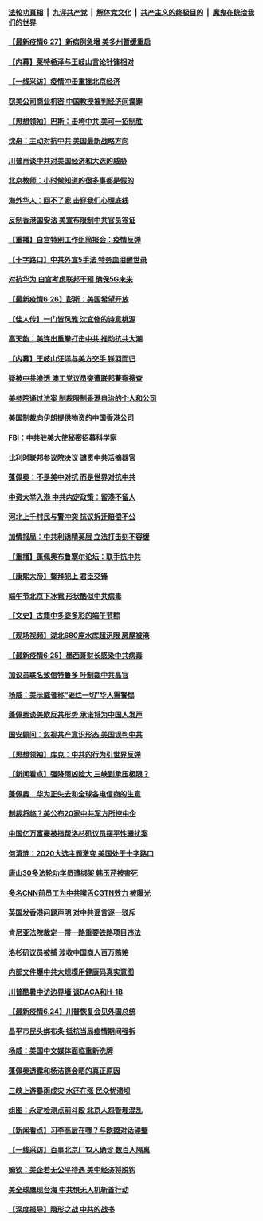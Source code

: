 

####  [法轮功真相](../../../../basic/blob/master/README.md?t=06271931) &nbsp;|&nbsp; [九评共产党](../../../../9ping.md/blob/master/README.md?t=06271931) &nbsp;|&nbsp; [解体党文化](../../../../jtdwh.md/blob/master/README.md?t=06271931)  &nbsp;|&nbsp; [共产主义的终极目的](../../../../gczydzjmd.md/blob/master/README.md?t=06271931) &nbsp;|&nbsp; [魔鬼在统治我们的世界](../../../../mgztzwmdsj.md/blob/master/README.md?t=06271931) 

#### [【最新疫情6·27】新病例急增 美多州暂缓重启](../pages/nf4514/n12215389.md?t=06271931) 

#### [【内幕】莱特希泽与王岐山言论针锋相对](../pages/nf4514/n12212986.md?t=06271931) 

#### [【一线采访】疫情冲击重挫北京经济](../pages/nf4514/n12215313.md?t=06271931) 

#### [窃美公司商业机密 中国教授被判经济间谍罪](../pages/nf4514/n12215195.md?t=06271931) 

#### [【思想领袖】巴斯：击垮中共 美可一招制胜](../pages/nf4514/n12033990.md?t=06271931) 

#### [沈舟：主动对抗中共 美国最新战略方向](../pages/nf4514/n12215183.md?t=06271931) 

#### [川普再谈中共对美国经济和大选的威胁](../pages/nf4514/n12214917.md?t=06271931) 

#### [北京教师：小时候知道的很多事都是假的](../pages/nf4514/n12133812.md?t=06271931) 

#### [海外华人：回不了家 击穿我们心理底线](../pages/nf4514/n12214603.md?t=06271931) 

#### [反制香港国安法 美宣布限制中共官员签证](../pages/nf4514/n12214505.md?t=06271931) 

#### [【重播】白宫特别工作组简报会：疫情反弹](../pages/nf4514/n12214278.md?t=06271931) 

#### [【十字路口】中共外宣5手法 特务血泪醒世录](../pages/nf4514/n12212915.md?t=06271931) 

#### [对抗华为 白宫考虑联邦干预 确保5G未来](../pages/nf4514/n12214112.md?t=06271931) 

#### [【最新疫情6·26】彭斯：美国希望开放](../pages/nf4514/n12213008.md?t=06271931) 

#### [【佳人传】一门皆风雅 沈宜修的诗意桃源](../pages/nf4514/n12204829.md?t=06271931) 

#### [高天韵：美连出重拳打击中共 推动抗共大潮](../pages/nf4514/n12213368.md?t=06271931) 

#### [【内幕】王岐山汪洋与美方交手 铩羽而归](../pages/nf4514/n12212964.md?t=06271931) 

#### [疑被中共渗透 澳工党议员突遭联邦警察搜查](../pages/nf4514/n12213367.md?t=06271931) 

#### [美参院通过法案 制裁限制香港自治的个人和公司](../pages/nf4514/n12212374.md?t=06271931) 

#### [美国制裁向伊朗提供物资的中国香港公司](../pages/nf4514/n12212790.md?t=06271931) 

#### [FBI：中共驻美大使秘密招募科学家](../pages/nf4514/n12212753.md?t=06271931) 

#### [比利时联邦参议院决议 谴责中共活摘器官](../pages/nf4514/n12212777.md?t=06271931) 

#### [蓬佩奥：不是美中对抗 而是世界对抗中共](../pages/nf4514/n12212375.md?t=06271931) 

#### [中资大举入港 中共内定政策：留港不留人](../pages/nf4514/n12212567.md?t=06271931) 

#### [河北上千村民与警冲突 抗议拆迁赔偿不公](../pages/nf4514/n12212312.md?t=06271931) 

#### [加情报局：中共利诱精英层 立法打击刻不容缓](../pages/nf4514/n12211093.md?t=06271931) 

#### [【重播】蓬佩奥布鲁塞尔论坛：联手抗中共](../pages/nf4514/n12211937.md?t=06271931) 

#### [【康熙大帝】鳌拜犯上 君臣交锋](../pages/nf4514/n12131668.md?t=06271931) 

#### [端午节北京下冰雹 形状酷似中共病毒](../pages/nf4514/n12211676.md?t=06271931) 

#### [【文史】古籍中多姿多彩的端午节粽](../pages/nf4514/n12183964.md?t=06271931) 

#### [【现场视频】湖北680座水库超汛限 房屋被淹](../pages/nf4514/n12211217.md?t=06271931) 

#### [【最新疫情6·25】墨西哥财长感染中共病毒](../pages/nf4514/n12210649.md?t=06271931) 

#### [加议员联名致信特鲁多 吁制裁中共高官](../pages/nf4514/n12211291.md?t=06271931) 

#### [杨威：美示威者称“砸烂一切”华人需警惕](../pages/nf4514/n12210625.md?t=06271931) 

#### [蓬佩奥谈美欧反共形势 承诺将为中国人发声](../pages/nf4514/n12210798.md?t=06271931) 

#### [国安顾问：忽视共产意识形态 美国误判中共](../pages/nf4514/n12210262.md?t=06271931) 

#### [【思想领袖】库克：中共的行为引世界反弹](../pages/nf4514/n11936121.md?t=06271931) 

#### [【新闻看点】强降雨凶险大 三峡到承压极限？](../pages/nf4514/n12210002.md?t=06271931) 

#### [蓬佩奥：华为正失去和全球各电信商的生意](../pages/nf4514/n12210172.md?t=06271931) 

#### [制裁将临？美公布20家中共军方所控中企](../pages/nf4514/n12210247.md?t=06271931) 

#### [中国亿万富豪被指帮洛杉矶议员摆平性骚扰案](../pages/nf4514/n12147538.md?t=06271931) 

#### [何清涟：2020大选主题激变 美国处于十字路口](../pages/nf4514/n12210464.md?t=06271931) 

#### [唐山30多法轮功学员遭绑架 韩玉芹被害死](../pages/nf4514/n12209162.md?t=06271931) 

#### [多名CNN前员工为中共喉舌CGTN效力 被曝光](../pages/nf4514/n12209805.md?t=06271931) 

#### [英国发香港问题声明 对中共谣言逐一驳斥](../pages/nf4514/n12209623.md?t=06271931) 

#### [肯尼亚法院裁定一带一路重要铁路项目违法](../pages/nf4514/n12209842.md?t=06271931) 

#### [洛杉矶议员被捕 涉收中国商人百万贿赂](../pages/nf4514/n12208037.md?t=06271931) 

#### [内部文件爆中共大规模用健康码真实意图](../pages/nf4514/n12209286.md?t=06271931) 

#### [川普酷暑中访边界墙 谈DACA和H-1B](../pages/nf4514/n12209551.md?t=06271931) 

#### [【最新疫情6.24】川普恢复会见外国总统](../pages/nf4514/n12207866.md?t=06271931) 

#### [昌平市民头绑布条 抵抗当局疫情期间强拆](../pages/nf4514/n12208268.md?t=06271931) 

#### [杨威：美国中文媒体面临重新洗牌](../pages/nf4514/n12208121.md?t=06271931) 

#### [蓬佩奥透露和杨洁篪会晤的真正原因](../pages/nf4514/n12208086.md?t=06271931) 

#### [三峡上游暴雨成灾 水还在涨 民众忧溃坝](../pages/nf4514/n12207926.md?t=06271931) 

#### [组图：永定检测点前斗殴 北京人怨管理混乱](../pages/nf4514/n12207391.md?t=06271931) 

#### [【新闻看点】习李高层在哪？与欧盟对话碰壁](../pages/nf4514/n12207971.md?t=06271931) 

#### [【一线采访】百事北京厂12人确诊 数百人隔离](../pages/nf4514/n12207661.md?t=06271931) 

#### [姆钦：美企若无公平待遇 美中经济将脱钩](../pages/nf4514/n12207735.md?t=06271931) 

#### [美全球鹰现台海 中共惧无人机斩首行动](../pages/nf4514/n12207763.md?t=06271931) 

#### [【深度报导】隐形之战 中共的战书](../pages/nf4514/n12200980.md?t=06271931) 

